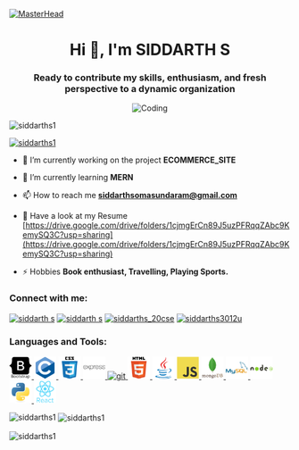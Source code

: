 [![MasterHead](https://tinkercademy.com/wp-content/uploads/2017/04/Generic-Banner-07-Web-App-Developer.png)]()
<h1 align="center">Hi 👋, I'm SIDDARTH S</h1>
<h3 align="center">Ready to contribute my skills, enthusiasm, and fresh perspective to a dynamic organization</h3>

<p align="center"><img  alt="Coding" width="300" src="https://www.humanprogress.org/wp-content/uploads/2019/12/20-tech-advances1.jpg">

<p align="left"> <img src="https://komarev.com/ghpvc/?username=siddarths1&label=Profile%20views&color=0e75b6&style=flat" alt="siddarths1" /> </p>

<p align="left"> <a href="https://github.com/ryo-ma/github-profile-trophy"><img src="https://github-profile-trophy.vercel.app/?username=siddarths1" alt="siddarths1" /></a> </p>

- 🔭 I’m currently working on the project **ECOMMERCE_SITE**

- 🌱 I’m currently learning **MERN**

- 📫 How to reach me **siddarthsomasundaram@gmail.com**

- 📄 Have a look at my Resume [https://drive.google.com/drive/folders/1cjmgErCn89J5uzPFRqqZAbc9KemySQ3C?usp=sharing](https://drive.google.com/drive/folders/1cjmgErCn89J5uzPFRqqZAbc9KemySQ3C?usp=sharing)

- ⚡ Hobbies **Book enthusiast, Travelling, Playing Sports.**

<h3 align="left">Connect with me:</h3>
<p align="left">
<a href="https://linkedin.com/in/siddarth s" target="blank"><img align="center" src="https://raw.githubusercontent.com/rahuldkjain/github-profile-readme-generator/master/src/images/icons/Social/linked-in-alt.svg" alt="siddarth s" height="30" width="40" /></a>
<a href="https://stackoverflow.com/users/siddarth s" target="blank"><img align="center" src="https://raw.githubusercontent.com/rahuldkjain/github-profile-readme-generator/master/src/images/icons/Social/stack-overflow.svg" alt="siddarth s" height="30" width="40" /></a>
<a href="https://www.hackerrank.com/siddarths_20cse" target="blank"><img align="center" src="https://raw.githubusercontent.com/rahuldkjain/github-profile-readme-generator/master/src/images/icons/Social/hackerrank.svg" alt="siddarths_20cse" height="30" width="40" /></a>
<a href="https://www.leetcode.com/siddarths3012u" target="blank"><img align="center" src="https://raw.githubusercontent.com/rahuldkjain/github-profile-readme-generator/master/src/images/icons/Social/leet-code.svg" alt="siddarths3012u" height="30" width="40" /></a>
</p>

<h3 align="left">Languages and Tools:</h3>
<p align="left"> <a href="https://getbootstrap.com" target="_blank" rel="noreferrer"> <img src="https://raw.githubusercontent.com/devicons/devicon/master/icons/bootstrap/bootstrap-plain-wordmark.svg" alt="bootstrap" width="40" height="40"/> </a> <a href="https://www.cprogramming.com/" target="_blank" rel="noreferrer"> <img src="https://raw.githubusercontent.com/devicons/devicon/master/icons/c/c-original.svg" alt="c" width="40" height="40"/> </a> <a href="https://www.w3schools.com/css/" target="_blank" rel="noreferrer"> <img src="https://raw.githubusercontent.com/devicons/devicon/master/icons/css3/css3-original-wordmark.svg" alt="css3" width="40" height="40"/> </a> <a href="https://expressjs.com" target="_blank" rel="noreferrer"> <img src="https://raw.githubusercontent.com/devicons/devicon/master/icons/express/express-original-wordmark.svg" alt="express" width="40" height="40"/> </a> <a href="https://git-scm.com/" target="_blank" rel="noreferrer"> <img src="https://www.vectorlogo.zone/logos/git-scm/git-scm-icon.svg" alt="git" width="40" height="40"/> </a> <a href="https://www.w3.org/html/" target="_blank" rel="noreferrer"> <img src="https://raw.githubusercontent.com/devicons/devicon/master/icons/html5/html5-original-wordmark.svg" alt="html5" width="40" height="40"/> </a> <a href="https://www.java.com" target="_blank" rel="noreferrer"> <img src="https://raw.githubusercontent.com/devicons/devicon/master/icons/java/java-original.svg" alt="java" width="40" height="40"/> </a> <a href="https://developer.mozilla.org/en-US/docs/Web/JavaScript" target="_blank" rel="noreferrer"> <img src="https://raw.githubusercontent.com/devicons/devicon/master/icons/javascript/javascript-original.svg" alt="javascript" width="40" height="40"/> </a> <a href="https://www.mongodb.com/" target="_blank" rel="noreferrer"> <img src="https://raw.githubusercontent.com/devicons/devicon/master/icons/mongodb/mongodb-original-wordmark.svg" alt="mongodb" width="40" height="40"/> </a> <a href="https://www.mysql.com/" target="_blank" rel="noreferrer"> <img src="https://raw.githubusercontent.com/devicons/devicon/master/icons/mysql/mysql-original-wordmark.svg" alt="mysql" width="40" height="40"/> </a> <a href="https://nodejs.org" target="_blank" rel="noreferrer"> <img src="https://raw.githubusercontent.com/devicons/devicon/master/icons/nodejs/nodejs-original-wordmark.svg" alt="nodejs" width="40" height="40"/> </a> <a href="https://www.python.org" target="_blank" rel="noreferrer"> <img src="https://raw.githubusercontent.com/devicons/devicon/master/icons/python/python-original.svg" alt="python" width="40" height="40"/> </a> <a href="https://reactjs.org/" target="_blank" rel="noreferrer"> <img src="https://raw.githubusercontent.com/devicons/devicon/master/icons/react/react-original-wordmark.svg" alt="react" width="40" height="40"/> </a> </p>

<p><img align="left" src="https://github-readme-stats.vercel.app/api/top-langs?username=siddarths1&show_icons=true&locale=en&layout=compact" alt="siddarths1" /></p>

<p>&nbsp;<img align="center" src="https://github-readme-stats.vercel.app/api?username=siddarths1&show_icons=true&locale=en" alt="siddarths1" /></p>

<p><img align="center" src="https://github-readme-streak-stats.herokuapp.com/?user=siddarths1&" alt="siddarths1" /></p>
